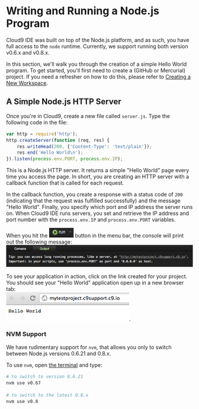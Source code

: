 # Writing and Running a Node.js Program

Cloud9 IDE was built on top of the Node.js platform, and as such, you have full access to the `node` runtime. Currently, we support running both version v0.6.x and v0.8.x.

In this section, we'll walk you through the creation of a simple Hello World program. To get started, you'll first need to create a (GitHub or Mercurial) project. If you need a refresher on how to do this, please refer to [Creating a New Workspace](creating_new_workspace.html).

## A Simple Node.js HTTP Server

Once you're in Cloud9, create a new file called `server.js`. Type the following code in the file:

```javascript
var http = require('http');
http.createServer(function (req, res) {
    res.writeHead(200, {'Content-Type': 'text/plain'});
    res.end('Hello World\n');
}).listen(process.env.PORT, process.env.IP);
```

This is a Node.js HTTP server. It returns a simple "Hello World" page every time you access the page. In short, you are creating an HTTP server with a callback function that is called for each request.

In the callback function, you create a response with a status code of `200` (indicating that the request was fulfilled successfully) and the message "Hello World". Finally, you specify which port and IP address the server runs on. When Cloud9 IDE runs servers, you set and retrieve the IP address and port number with the `process.env.IP` and `process.env.PORT` variables.

When you hit the ![The Run Button](./resources/icons/runButton.png) button in the menu bar, the console will print out the following message:  
![Console run output](./resources/images/runOutput.png)

To see your application in action, click on the link created for your project. You should see your "Hello World" application open up in a new browser tab:  
![Node.js Hello World in the Browser](./resources/images/helloWorld.png).

### NVM Support

We have rudimentary support for `nvm`, that allows you only to switch between Node.js versions 0.6.21 and 0.8.x. 

To use `nvm`, open [the terminal](./terminal.html) and type:

```bash
# to switch to version 0.6.21
nvm use v0.67 

# to switch to the latest 0.8.x
nvm use v0.8 
```